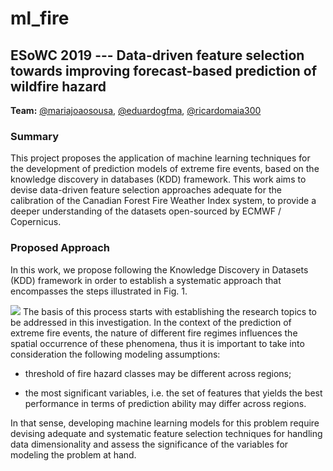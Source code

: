 # ml_fire

## ESoWC 2019 --- Data-driven feature selection towards improving forecast-based prediction of wildfire hazard

__Team:__ [@mariajoaosousa](https://github.com/mariajoaosousa), [@eduardogfma](https://github.com/eduardogfma), [@ricardomaia300](https://github.com/ricardomaia300)

### Summary
This project proposes the application of machine learning techniques for the development of prediction models of extreme fire events, based on the knowledge discovery in databases (KDD) framework. This work aims to devise data-driven feature selection approaches adequate for the calibration of the Canadian Forest Fire Weather Index system, to provide a deeper understanding of the datasets open-sourced by ECMWF / Copernicus.

### Proposed Approach

In this work, we propose following the Knowledge Discovery in Datasets (KDD) framework in order to establish a systematic approach that encompasses the steps illustrated in Fig. 1.

![](https://lh4.googleusercontent.com/SnZsRYDmbDhOLeTC9xQ1DBTS_pK4WWHAk7SbPcJ1dOa0mr_pORSE6n2QaRDH2rsYXhWCMU1hLHZW4bY515pLIbKjHa-7R_diq7mBAadswAFySsKNCbl7TDH8irx8SxX4o_ugHpKAqLeeyxsgBg)
The basis of this process starts with establishing the research topics to be addressed in this investigation. In the context of the prediction of extreme fire events, the nature of different fire regimes influences the spatial occurrence of these phenomena, thus it is important to take into consideration the following modeling assumptions:

-   threshold of fire hazard classes may be different across regions;

-   the most significant variables, i.e. the set of features that yields the best performance in terms of prediction ability may differ across regions.

In that sense, developing machine learning models for this problem require devising adequate and systematic feature selection techniques for handling data dimensionality and assess the significance of the variables for modeling the problem at hand.
